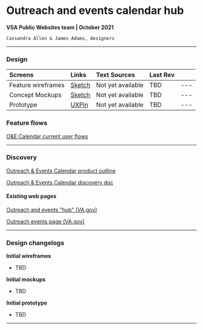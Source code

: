 # Outreach and events calendar hub
**VSA Public Websites team | October 2021**

`Cassandra Allen & James Adams, designers`

---

### Design

| Screens | Links | Text Sources | Last Rev | |
| :--- | :--- | :--- | :--- | :--- |
| Feature wireframes | [Sketch]() | Not yet available | TBD | --- |
| Concept Mockups | [Sketch]() | Not yet available | TBD | --- |
| Prototype | [UXPin]() | Not yet available | TBD | --- |

### Feature flows

[O&E Calendar current user flows](https://xd.adobe.com/view/32a7ce8e-7df2-4a7e-ad3f-ef42fa09c753-67f4/)

---

### Discovery

[Outreach & Events Calendar product outline](https://github.com/department-of-veterans-affairs/va.gov-team/blob/master/products/outreach-events/product-outline.md)

[Outreach & Events Calendar discovery doc](https://github.com/department-of-veterans-affairs/va.gov-team/blob/master/teams/vsa/teams/public-websites/outreach-and-events/design/o%26e-calendar-feature-baseline.md)


#### Existing web pages

[Outreach and events "hub" (VA.gov)](https://www.va.gov/outreach-and-events/)

[Outreach events page (VA.gov)](https://www.va.gov/outreach-and-events/events/)

---

### Design changelogs

**Initial wireframes**
- TBD

**Initial mockups**
- TBD

**Initial prototype**
- TBD

---
